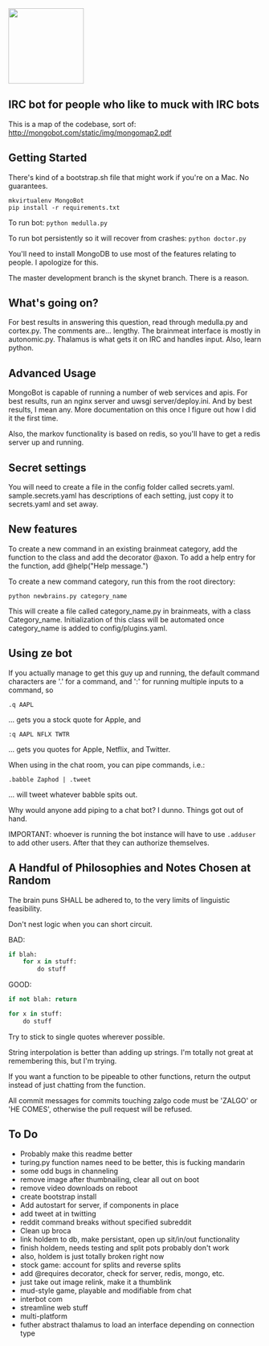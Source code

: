 <img src="http://mongobot.com/static/img/mongobot.png" width="150" height="150" />

IRC bot for people who like to muck with IRC bots
-------------------------------------------------

This is a map of the codebase, sort of: http://mongobot.com/static/img/mongomap2.pdf


Getting Started
---------------

There's kind of a bootstrap.sh file that might work if you're on a Mac. No
guarantees.

```
mkvirtualenv MongoBot
pip install -r requirements.txt
```

To run bot: `python medulla.py`

To run bot persistently so it will recover from crashes: `python doctor.py`

You'll need to install MongoDB to use most of the features relating to people. I apologize for this.

The master development branch is the skynet branch. There is a reason.


What's going on?
------------------

For best results in answering this question, read through medulla.py and cortex.py. 
The comments are... lengthy. The brainmeat interface is mostly in autonomic.py.
Thalamus is what gets it on IRC and handles input. Also, learn python. 


Advanced Usage
--------------

MongoBot is capable of running a number of web services and apis. For best
results, run an nginx server and uwsgi server/deploy.ini. And by best results,
I mean any. More documentation on this once I figure out how I did it the 
first time.

Also, the markov functionality is based on redis, so you'll have to get a 
redis server up and running.


Secret settings
---------------

You will need to create a file in the config folder called secrets.yaml.
sample.secrets.yaml has descriptions of each setting, just copy it to
secrets.yaml and set away.


New features
------------

To create a new command in an existing brainmeat category, add the
function to the class and add the decorator @axon. To add a help entry
for the function, add @help("Help message.")

To create a new command category, run this from the root directory: 

    python newbrains.py category_name

This will create a file called category_name.py in brainmeats, with
a class Category_name. Initialization of this class will be automated once 
category_name is added to config/plugins.yaml.


Using ze bot
------------

If you actually manage to get this guy up and running, the default
command characters are '.' for a command, and ':' for running multiple
inputs to a command, so

    .q AAPL

... gets you a stock quote for Apple, and 

    :q AAPL NFLX TWTR

... gets you quotes for Apple, Netflix, and Twitter.

When using in the chat room, you can pipe commands, i.e.:

    .babble Zaphod | .tweet

... will tweet whatever babble spits out.

Why would anyone add piping to a chat bot? I dunno. Things got out of hand.

IMPORTANT: whoever is running the bot instance will have to use
`.adduser` to add other users. After that they can authorize themselves.


A Handful of Philosophies and Notes Chosen at Random
----------------------------------------------------

The brain puns SHALL be adhered to, to the very limits of linguistic feasibility.

Don't nest logic when you can short circuit.

BAD:

```python
if blah:
    for x in stuff:
        do stuff
```

GOOD:

```python
if not blah: return

for x in stuff:
    do stuff
```

Try to stick to single quotes wherever possible.

String interpolation is better than adding up strings. I'm totally 
not great at remembering this, but I'm trying.

If you want a function to be pipeable to other functions, return the output
instead of just chatting from the function. 

All commit messages for commits touching zalgo code must be 'ZALGO' or 'HE COMES',
otherwise the pull request will be refused.


To Do
-----

* Probably make this readme better
* turing.py function names need to be better, this is fucking mandarin
* some odd bugs in channeling
* remove image after thumbnailing, clear all out on boot
* remove video downloads on reboot
* create bootstrap install
* Add autostart for server, if components in place
* add tweet at in twitting
* reddit command breaks without specified subreddit
* Clean up broca
* link holdem to db, make persistant, open up sit/in/out functionality
* finish holdem, needs testing and split pots probably don't work
* also, holdem is just totally broken right now
* stock game: account for splits and reverse splits
* add @requires decorator, check for server, redis, mongo, etc.
* just take out image relink, make it a thumblink
* mud-style game, playable and modifiable from chat
* interbot com
* streamline web stuff
* multi-platform
* futher abstract thalamus to load an interface depending on connection type
